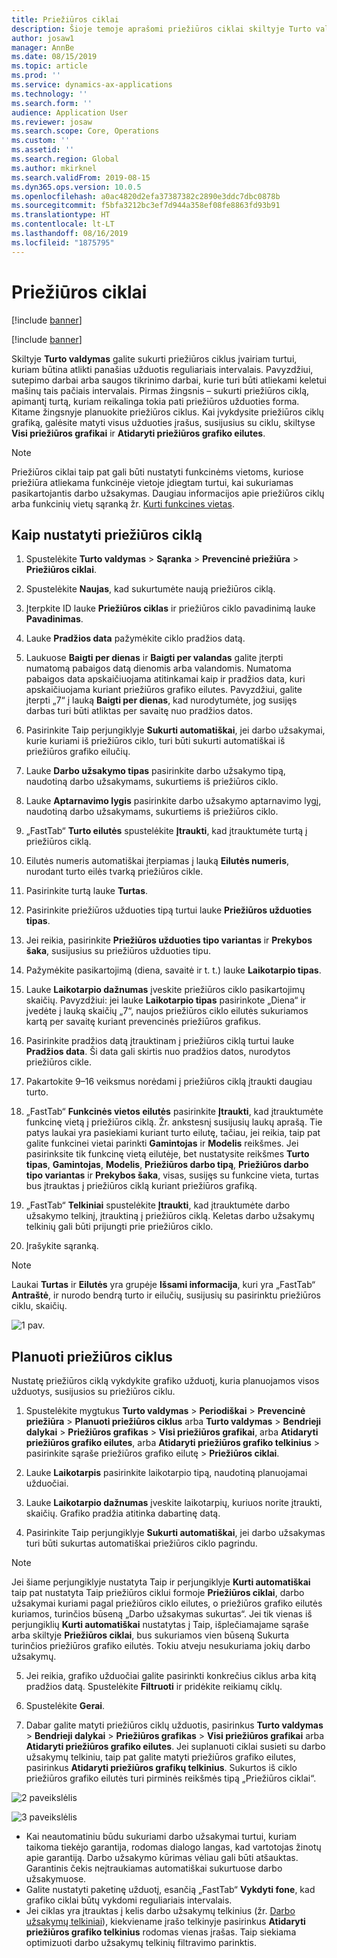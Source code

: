 ```yaml
---
title: Priežiūros ciklai
description: Šioje temoje aprašomi priežiūros ciklai skiltyje Turto valdymas.
author: josaw1
manager: AnnBe
ms.date: 08/15/2019
ms.topic: article
ms.prod: ''
ms.service: dynamics-ax-applications
ms.technology: ''
ms.search.form: ''
audience: Application User
ms.reviewer: josaw
ms.search.scope: Core, Operations
ms.custom: ''
ms.assetid: ''
ms.search.region: Global
ms.author: mkirknel
ms.search.validFrom: 2019-08-15
ms.dyn365.ops.version: 10.0.5
ms.openlocfilehash: a0ac4820d2efa37387382c2890e3ddc7dbc0878b
ms.sourcegitcommit: f5bfa3212bc3ef7d944a358ef08fe8863fd93b91
ms.translationtype: HT
ms.contentlocale: lt-LT
ms.lasthandoff: 08/16/2019
ms.locfileid: "1875795"
---
```

# <a name="maintenance-rounds"></a>Priežiūros ciklai


[!include [banner](../../includes/banner.md)]

[!include [banner](../../includes/preview-banner.md)]


Skiltyje **Turto valdymas** galite sukurti priežiūros ciklus įvairiam turtui, kuriam būtina atlikti panašias užduotis reguliariais intervalais. Pavyzdžiui, sutepimo darbai arba saugos tikrinimo darbai, kurie turi būti atliekami keletui mašinų tais pačiais intervalais.  Pirmas žingsnis – sukurti priežiūros ciklą, apimantį turtą, kuriam reikalinga tokia pati priežiūros užduoties forma. Kitame žingsnyje planuokite priežiūros ciklus. Kai įvykdysite priežiūros ciklų grafiką, galėsite matyti visus užduoties įrašus, susijusius su ciklu, skiltyse **Visi priežiūros grafikai** ir **Atidaryti priežiūros grafiko eilutes**.

>[!NOTE]
>Priežiūros ciklai taip pat gali būti nustatyti funkcinėms vietoms, kuriose priežiūra atliekama funkcinėje vietoje įdiegtam turtui, kai sukuriamas pasikartojantis darbo užsakymas. Daugiau informacijos apie priežiūros ciklų arba funkcinių vietų sąranką žr. [Kurti funkcines vietas](../functional-locations/create-functional-locations.md).

## <a name="set-up-a-maintenance-round"></a>Kaip nustatyti priežiūros ciklą

1. Spustelėkite **Turto valdymas** > **Sąranka** > **Prevencinė priežiūra** > **Priežiūros ciklai**.

2. Spustelėkite **Naujas**, kad sukurtumėte naują priežiūros ciklą.

3. Įterpkite ID lauke **Priežiūros ciklas** ir priežiūros ciklo pavadinimą lauke **Pavadinimas**.

4. Lauke **Pradžios data** pažymėkite ciklo pradžios datą.

5. Laukuose **Baigti per dienas** ir **Baigti per valandas** galite įterpti numatomą pabaigos datą dienomis arba valandomis. Numatoma pabaigos data apskaičiuojama atitinkamai kaip ir pradžios data, kuri apskaičiuojama kuriant priežiūros grafiko eilutes. Pavyzdžiui, galite įterpti „7“ į lauką **Baigti per dienas**, kad nurodytumėte, jog susijęs darbas turi būti atliktas per savaitę nuo pradžios datos.

6. Pasirinkite Taip perjungiklyje **Sukurti automatiškai**, jei darbo užsakymai, kurie kuriami iš priežiūros ciklo, turi būti sukurti automatiškai iš priežiūros grafiko eilučių.

7. Lauke **Darbo užsakymo tipas** pasirinkite darbo užsakymo tipą, naudotiną darbo užsakymams, sukurtiems iš priežiūros ciklo.

8. Lauke **Aptarnavimo lygis** pasirinkite darbo užsakymo aptarnavimo lygį, naudotiną darbo užsakymams, sukurtiems iš priežiūros ciklo.

9. „FastTab“ **Turto eilutės** spustelėkite **Įtraukti**, kad įtrauktumėte turtą į priežiūros ciklą.

10. Eilutės numeris automatiškai įterpiamas į lauką **Eilutės numeris**, nurodant turto eilės tvarką priežiūros cikle.

11. Pasirinkite turtą lauke **Turtas**.

12. Pasirinkite priežiūros užduoties tipą turtui lauke **Priežiūros užduoties tipas**.

13. Jei reikia, pasirinkite **Priežiūros užduoties tipo variantas** ir **Prekybos šaka**, susijusius su priežiūros užduoties tipu.

14. Pažymėkite pasikartojimą (diena, savaitė ir t. t.) lauke **Laikotarpio tipas**.

15. Lauke **Laikotarpio dažnumas** įveskite priežiūros ciklo pasikartojimų skaičių. Pavyzdžiui: jei lauke **Laikotarpio tipas** pasirinkote „Diena“ ir įvedėte į lauką skaičių „7“, naujos priežiūros ciklo eilutės sukuriamos kartą per savaitę kuriant prevencinės priežiūros grafikus.

16. Pasirinkite pradžios datą įtrauktinam į priežiūros ciklą turtui lauke **Pradžios data**. Ši data gali skirtis nuo pradžios datos, nurodytos priežiūros cikle.

17. Pakartokite 9–16 veiksmus norėdami į priežiūros ciklą įtraukti daugiau turto.

18. „FastTab“ **Funkcinės vietos eilutės** pasirinkite **Įtraukti**, kad įtrauktumėte funkcinę vietą į priežiūros ciklą. Žr. ankstesnį susijusių laukų aprašą. Tie patys laukai yra pasiekiami kuriant turto eilutę, tačiau, jei reikia, taip pat galite funkcinei vietai parinkti **Gamintojas** ir **Modelis** reikšmes. Jei pasirinksite tik funkcinę vietą eilutėje, bet nustatysite reikšmes **Turto tipas**, **Gamintojas**, **Modelis**, **Priežiūros darbo tipą**, **Priežiūros darbo tipo variantas** ir **Prekybos šaka**, visas, susijęs su funkcine vieta, turtas bus įtrauktas į priežiūros ciklą kuriant priežiūros grafiką.

19. „FastTab“ **Telkiniai** spustelėkite **Įtraukti**, kad įtrauktumėte darbo užsakymo telkinį, įtrauktiną į priežiūros ciklą. Keletas darbo užsakymų telkinių gali būti prijungti prie priežiūros ciklo.

20. Įrašykite sąranką.

>[!NOTE]
>Laukai **Turtas** ir **Eilutės** yra grupėje **Išsami informacija**, kuri yra „FastTab“ **Antraštė**, ir nurodo bendrą turto ir eilučių, susijusių su pasirinktu priežiūros ciklu, skaičių.

![1 pav.](media/13-preventive-maintenance.png)


## <a name="schedule-maintenance-rounds"></a>Planuoti priežiūros ciklus

Nustatę priežiūros ciklą vykdykite grafiko užduotį, kuria planuojamos visos užduotys, susijusios su priežiūros ciklu.

1. Spustelėkite mygtukus **Turto valdymas** > **Periodiškai** > **Prevencinė priežiūra** > **Planuoti priežiūros ciklus** arba **Turto valdymas** > **Bendrieji dalykai** > **Priežiūros grafikas** > **Visi priežiūros grafikai**, arba **Atidaryti priežiūros grafiko eilutes**, arba **Atidaryti priežiūros grafiko telkinius** > pasirinkite sąraše priežiūros grafiko eilutę > **Priežiūros ciklai**.

2. Lauke **Laikotarpis** pasirinkite laikotarpio tipą, naudotiną planuojamai užduočiai.

3. Lauke **Laikotarpio dažnumas** įveskite laikotarpių, kuriuos norite įtraukti, skaičių. Grafiko pradžia atitinka dabartinę datą.

4. Pasirinkite Taip perjungiklyje **Sukurti automatiškai**, jei darbo užsakymas turi būti sukurtas automatiškai priežiūros ciklo pagrindu.

>[!NOTE]
>Jei šiame perjungiklyje nustatyta Taip ir perjungiklyje **Kurti automatiškai** taip pat nustatyta Taip priežiūros ciklui formoje **Priežiūros ciklai**, darbo užsakymai kuriami pagal priežiūros ciklo eilutes, o priežiūros grafiko eilutės kuriamos, turinčios būseną „Darbo užsakymas sukurtas“. Jei tik vienas iš perjungiklių **Kurti automatiškai** nustatytas į Taip, išplečiamajame sąraše arba skiltyje **Priežiūros ciklai**, bus sukuriamos vien būseną Sukurta turinčios priežiūros grafiko eilutės. Tokiu atveju nesukuriama jokių darbo užsakymų.

5. Jei reikia, grafiko užduočiai galite pasirinkti konkrečius ciklus arba kitą pradžios datą. Spustelėkite **Filtruoti** ir pridėkite reikiamų ciklų.

6. Spustelėkite **Gerai**.

7. Dabar galite matyti priežiūros ciklų užduotis, pasirinkus **Turto valdymas** > **Bendrieji dalykai** > **Priežiūros grafikas** > **Visi priežiūros grafikai** arba **Atidaryti priežiūros grafiko eilutes**. Jei suplanuoti ciklai susieti su darbo užsakymų telkiniu, taip pat galite matyti priežiūros grafiko eilutes, pasirinkus **Atidaryti priežiūros grafikų telkinius**. Sukurtos iš ciklo priežiūros grafiko eilutės turi pirminės reikšmės tipą „Priežiūros ciklai“.

![2 paveikslėlis](media/14-preventive-maintenance.png)

![3 paveikslėlis](media/15-preventive-maintenance.png)

- Kai neautomatiniu būdu sukuriami darbo užsakymai turtui, kuriam taikoma tiekėjo garantija, rodomas dialogo langas, kad vartotojas žinotų apie garantiją. Darbo užsakymo kūrimas vėliau gali būti atšauktas. Garantinis čekis neįtraukiamas automatiškai sukurtuose darbo užsakymuose.  
- Galite nustatyti paketinę užduotį, esančią „FastTab“ **Vykdyti fone**, kad grafiko ciklai būtų vykdomi reguliariais intervalais.  
- Jei ciklas yra įtrauktas į kelis darbo užsakymų telkinius (žr. [Darbo užsakymų telkiniai](../work-orders/work-order-pools.md)), kiekviename įrašo telkinyje pasirinkus **Atidaryti priežiūros grafiko telkinius** rodomas vienas įrašas. Taip siekiama optimizuoti darbo užsakymų telkinių filtravimo parinktis.

